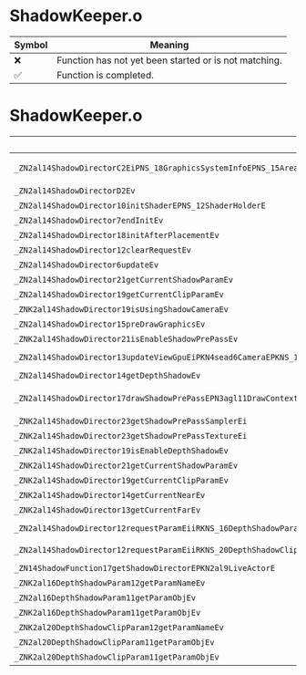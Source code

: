 # ShadowKeeper.o
| Symbol | Meaning 
| ------------- | ------------- 
| :x: | Function has not yet been started or is not matching. 
| :white_check_mark: | Function is completed. 


# ShadowKeeper.o
| Symbol (Mangled) | Symbol (Demangled) | Decompiled? |
| ------------- |  ------------- | ------------- |
| `_ZN2al14ShadowDirectorC2EiPNS_18GraphicsSystemInfoEPNS_15AreaObjDirectorEPNS_15ExecuteDirectorEPNS_12EffectSystemEPNS_15SceneCameraInfoEPKNS_12PlayerHolderE` | `al::ShadowDirector::ShadowDirector(int,al::GraphicsSystemInfo *,al::AreaObjDirector *,al::ExecuteDirector *,al::EffectSystem *,al::SceneCameraInfo *,al::PlayerHolder const*)` | :x: |
| `_ZN2al14ShadowDirectorD2Ev` | `al::ShadowDirector::~ShadowDirector()` | :x: |
| `_ZN2al14ShadowDirector10initShaderEPNS_12ShaderHolderE` | `al::ShadowDirector::initShader(al::ShaderHolder *)` | :x: |
| `_ZN2al14ShadowDirector7endInitEv` | `al::ShadowDirector::endInit(void)` | :x: |
| `_ZN2al14ShadowDirector18initAfterPlacementEv` | `al::ShadowDirector::initAfterPlacement(void)` | :x: |
| `_ZN2al14ShadowDirector12clearRequestEv` | `al::ShadowDirector::clearRequest(void)` | :x: |
| `_ZN2al14ShadowDirector6updateEv` | `al::ShadowDirector::update(void)` | :x: |
| `_ZN2al14ShadowDirector21getCurrentShadowParamEv` | `al::ShadowDirector::getCurrentShadowParam(void)` | :x: |
| `_ZN2al14ShadowDirector19getCurrentClipParamEv` | `al::ShadowDirector::getCurrentClipParam(void)` | :x: |
| `_ZNK2al14ShadowDirector19isUsingShadowCameraEv` | `al::ShadowDirector::isUsingShadowCamera(void)const` | :x: |
| `_ZN2al14ShadowDirector15preDrawGraphicsEv` | `al::ShadowDirector::preDrawGraphics(void)` | :x: |
| `_ZNK2al14ShadowDirector21isEnableShadowPrePassEv` | `al::ShadowDirector::isEnableShadowPrePass(void)const` | :x: |
| `_ZN2al14ShadowDirector13updateViewGpuEiPKN4sead6CameraEPKNS_10ProjectionE` | `al::ShadowDirector::updateViewGpu(int,sead::Camera const*,al::Projection const*)` | :x: |
| `_ZN2al14ShadowDirector14getDepthShadowEv` | `al::ShadowDirector::getDepthShadow(void)` | :x: |
| `_ZN2al14ShadowDirector17drawShadowPrePassEPN3agl11DrawContextEiPKNS1_17RenderTargetDepthES6_PKNS1_11TextureDataE` | `al::ShadowDirector::drawShadowPrePass(agl::DrawContext *,int,agl::RenderTargetDepth const*,agl::RenderTargetDepth const*,agl::TextureData const*)` | :x: |
| `_ZNK2al14ShadowDirector23getShadowPrePassSamplerEi` | `al::ShadowDirector::getShadowPrePassSampler(int)const` | :x: |
| `_ZNK2al14ShadowDirector23getShadowPrePassTextureEi` | `al::ShadowDirector::getShadowPrePassTexture(int)const` | :x: |
| `_ZNK2al14ShadowDirector19isEnableDepthShadowEv` | `al::ShadowDirector::isEnableDepthShadow(void)const` | :x: |
| `_ZNK2al14ShadowDirector21getCurrentShadowParamEv` | `al::ShadowDirector::getCurrentShadowParam(void)const` | :x: |
| `_ZNK2al14ShadowDirector19getCurrentClipParamEv` | `al::ShadowDirector::getCurrentClipParam(void)const` | :x: |
| `_ZNK2al14ShadowDirector14getCurrentNearEv` | `al::ShadowDirector::getCurrentNear(void)const` | :x: |
| `_ZNK2al14ShadowDirector13getCurrentFarEv` | `al::ShadowDirector::getCurrentFar(void)const` | :x: |
| `_ZN2al14ShadowDirector12requestParamEiiRKNS_16DepthShadowParamE` | `al::ShadowDirector::requestParam(int,int,al::DepthShadowParam const&)` | :x: |
| `_ZN2al14ShadowDirector12requestParamEiiRKNS_20DepthShadowClipParamE` | `al::ShadowDirector::requestParam(int,int,al::DepthShadowClipParam const&)` | :x: |
| `_ZN14ShadowFunction17getShadowDirectorEPKN2al9LiveActorE` | `ShadowFunction::getShadowDirector(al::LiveActor const*)` | :x: |
| `_ZNK2al16DepthShadowParam12getParamNameEv` | `al::DepthShadowParam::getParamName(void)const` | :x: |
| `_ZN2al16DepthShadowParam11getParamObjEv` | `al::DepthShadowParam::getParamObj(void)` | :x: |
| `_ZNK2al16DepthShadowParam11getParamObjEv` | `al::DepthShadowParam::getParamObj(void)const` | :x: |
| `_ZNK2al20DepthShadowClipParam12getParamNameEv` | `al::DepthShadowClipParam::getParamName(void)const` | :x: |
| `_ZN2al20DepthShadowClipParam11getParamObjEv` | `al::DepthShadowClipParam::getParamObj(void)` | :x: |
| `_ZNK2al20DepthShadowClipParam11getParamObjEv` | `al::DepthShadowClipParam::getParamObj(void)const` | :x: |
